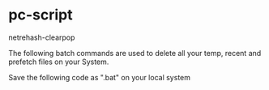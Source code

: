 # pc-script
netrehash-clearpop


The following batch commands are used to delete all your temp, recent and prefetch files on your System.

Save the following code as ".bat" on your local system
